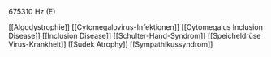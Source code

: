 675310 Hz (E)

[[Algodystrophie]]
[[Cytomegalovirus-Infektionen]]
[[Cytomegalus Inclusion Disease]]
[[Inclusion Disease]]
[[Schulter-Hand-Syndrom]]
[[Speicheldrüse Virus-Krankheit]]
[[Sudek Atrophy]]
[[Sympathikussyndrom]]
